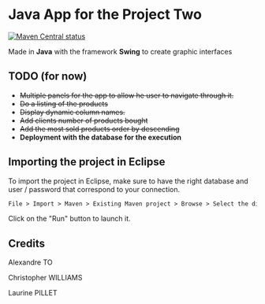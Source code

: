 # Java App for the Project Two

[![Maven Central status](https://img.shields.io/maven-central/v/com.atlassian.commonmark/commonmark.svg)](https://search.maven.org/#search%7Cga%7C1%7Cg%3A%22com.atlassian.commonmark%22)

Made in **Java** with the framework **Swing** to create graphic interfaces

## TODO (for now)

- ~~Multiple panels for the app to allow he user to navigate through it.~~
- ~~Do a listing of the products~~
- ~~Display dynamic column names.~~
- ~~Add clients number of products bought~~
- ~~Add the most sold products order by descending~~
- **Deployment with the database for the execution**

## Importing the project in Eclipse

To import the project in Eclipse, make sure to have the right database and user / password that correspond to your connection.

```Markdown
File > Import > Maven > Existing Maven project > Browse > Select the directory of the project
```

Click on the "Run" button to launch it.

## Credits

Alexandre TO

Christopher WILLIAMS

Laurine PILLET
